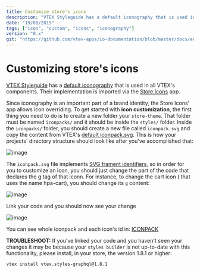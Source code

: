 ```yaml
---
title: Customize store's icons
description: "VTEX Styleguide has a default iconography that is used in all VTEX's components. Their implementation is imported via the [Store Icons](https://github.com/vtex-apps/store-icons) app."
date: "19/08/2019"
tags: ["icon", "custom", "icons", "iconography"]
version: "0.x"
git: "https://github.com/vtex-apps/io-documentation/blob/master/docs/en/Recipes/style/customizeIcons.md"
---
```


# Customizing store's icons

[VTEX Styleguide](https://styleguide.vtex.com) has a [default iconography](https://styleguide.vtex.com/#/Icons) that is used in all VTEX's components. Their implementation is imported via the [Store Icons](https://github.com/vtex-apps/store-icons) app. 

Since iconography is an important part of a brand identity, the Store Icons' app allows icon overriding. 
To get started with **icon customization**, the first thing you need to do is to create a new folder your `store-theme`. That folder must be named `iconpacks/` and it should be inside the `styles/` folder. 
Inside the `iconpacks/` folder, you should create a new file called `iconpack.svg` and copy the content from VTEX's [default iconpack.svg](https://raw.githubusercontent.com/vtex-apps/store-icons/master/styles/iconpacks/iconpack.svg). This is how your projects' directory structure should look like after you've accomplished that: 

![image](https://user-images.githubusercontent.com/18701182/61138550-1bd14b80-a49e-11e9-9c9f-8fad3c59ebbb.png) 

The `iconpack.svg` file implements [SVG frament identifiers](https://css-tricks.com/svg-fragment-identifiers-work/), so in order for you to customize an icon, you should just change the part of the code that declares the g tag of that iconn. For instance, to change the cart icon ( that uses the name hpa-cart), you should change its `g` content: 

![image](https://user-images.githubusercontent.com/18701182/61139096-0dcffa80-a49f-11e9-8ff9-4c4f805a2738.png) 

Link your code and you should now see your change 

![image](https://user-images.githubusercontent.com/18701182/61139698-360c2900-a4a0-11e9-910b-8391ca58565e.png) 

You can see whole iconpack and each icon's id in: [ICONPACK](https://github.com/vtex-apps/store-icons/blob/master/ICONPACK.md) 

**TROUBLESHOOT:** If you've linked your code and you haven't seen your changes it may be because your `styles builder` is not up-to-date with this functionality, please install, in your store, the version 1.8.1 or higher: 
```
vtex install vtex.styles-graphql@1.8.1
``` 
